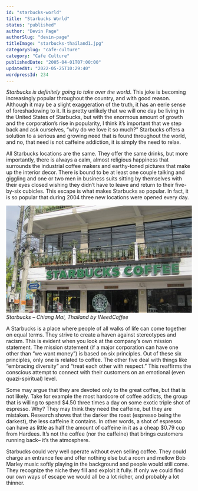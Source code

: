 ```yaml
---
id: "starbucks-world"
title: "Starbucks World"
status: "published"
author: "Devin Page"
authorSlug: "devin-page"
titleImage: "starbucks-thailand1.jpg"
categorySlug: "cafe-culture"
category: "Cafe Culture"
publishedDate: "2005-04-01T07:00:00"
updatedAt: "2022-05-25T10:29:40"
wordpressId: 234
---
```


*Starbucks is definitely going to take over the world*. This joke is becoming increasingly popular throughout the country, and with good reason. Although it may be a slight exaggeration of the truth, it has an eerie sense of foreshadowing to it. It is pretty unlikely that we will one day be living in the United States of Starbucks, but with the enormous amount of growth and the corporation’s rise in popularity, I think it’s important that we step back and ask ourselves, “why do we love it so much?” Starbucks offers a solution to a serious and growing need that is found throughout the world, and no, that need is not caffeine addiction, it is simply the need to relax.

All Starbucks locations are the same. They offer the same drinks, but more importantly, there is always a calm, almost religious happiness that surrounds the industrial coffee makers and earthy-toned pictures that make up the interior decor. There is bound to be at least one couple talking and giggling and one or two men in business suits sitting by themselves with their eyes closed wishing they didn’t have to leave and return to their five-by-six cubicles. This escape is what makes Starbucks so popular. In fact, it is so popular that during 2004 three new locations were opened every day.

![Starbucks - Chiang Mai, Thailand ](starbucks-thailand1.jpg)  
*Starbucks – Chiang Mai, Thailand by INeedCoffee*

A Starbucks is a place where people of all walks of life can come together on equal terms. They strive to create a haven against stereotypes and racism. This is evident when you look at the company’s own mission statement. The mission statement (if a major corporation can have one other than “we want money”) is based on six principles. Out of these six principles, only one is related to coffee. The other five deal with things like “embracing diversity” and “treat each other with respect.” This reaffirms the conscious attempt to connect with their customers on an emotional (even quazi-spiritual) level.

Some may argue that they are devoted only to the great coffee, but that is not likely. Take for example the most hardcore of coffee addicts, the group that is willing to spend $4.50 three times a day on some exotic triple shot of espresso. Why? They may think they need the caffeine, but they are mistaken. Research shows that the darker the roast (espresso being the darkest), the less caffeine it contains. In other words, a shot of espresso can have as little as half the amount of caffeine in it as a cheap $0.79 cup from Hardees. It’s not the coffee (nor the caffeine) that brings customers running back– it’s the atmosphere.

Starbucks could very well operate without even selling coffee. They could charge an entrance fee and offer nothing else but a room and mellow Bob Marley music softly playing in the background and people would still come. They recognize the niche they fill and exploit it fully. If only we could find our own ways of escape we would all be a lot richer, and probably a lot thinner.